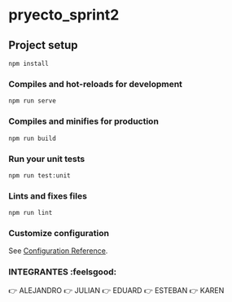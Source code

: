 # pryecto_sprint2

## Project setup
```
npm install
```

### Compiles and hot-reloads for development
```
npm run serve
```

### Compiles and minifies for production
```
npm run build
```

### Run your unit tests
```
npm run test:unit
```

### Lints and fixes files
```
npm run lint
```

### Customize configuration
See [Configuration Reference](https://cli.vuejs.org/config/).


### INTEGRANTES :feelsgood:

:point_right: ALEJANDRO
:point_right: JULIAN
:point_right: EDUARD
:point_right: ESTEBAN
:point_right: KAREN


